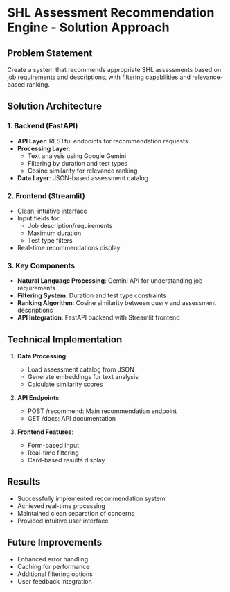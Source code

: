 # SHL Assessment Recommendation Engine - Solution Approach

## Problem Statement
Create a system that recommends appropriate SHL assessments based on job requirements and descriptions, with filtering capabilities and relevance-based ranking.

## Solution Architecture

### 1. Backend (FastAPI)
- **API Layer**: RESTful endpoints for recommendation requests
- **Processing Layer**: 
  - Text analysis using Google Gemini
  - Filtering by duration and test types
  - Cosine similarity for relevance ranking
- **Data Layer**: JSON-based assessment catalog

### 2. Frontend (Streamlit)
- Clean, intuitive interface
- Input fields for:
  - Job description/requirements
  - Maximum duration
  - Test type filters
- Real-time recommendations display

### 3. Key Components
- **Natural Language Processing**: Gemini API for understanding job requirements
- **Filtering System**: Duration and test type constraints
- **Ranking Algorithm**: Cosine similarity between query and assessment descriptions
- **API Integration**: FastAPI backend with Streamlit frontend

## Technical Implementation
1. **Data Processing**:
   - Load assessment catalog from JSON
   - Generate embeddings for text analysis
   - Calculate similarity scores

2. **API Endpoints**:
   - POST /recommend: Main recommendation endpoint
   - GET /docs: API documentation

3. **Frontend Features**:
   - Form-based input
   - Real-time filtering
   - Card-based results display

## Results
- Successfully implemented recommendation system
- Achieved real-time processing
- Maintained clean separation of concerns
- Provided intuitive user interface

## Future Improvements
- Enhanced error handling
- Caching for performance
- Additional filtering options
- User feedback integration 